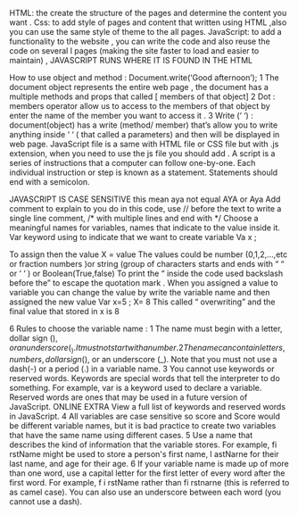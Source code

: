 HTML: the create the structure of the pages and determine the content you want .
Css: to add style of pages and content that written using HTML ,also you can use the same style of theme to the all pages.
JavaScript: to add a functionality to the website , you can write the code  and also reuse the code on several l pages (making the site faster to load and easier to maintain) , JAVASCRIPT RUNS WHERE IT IS FOUND IN THE HTML

How to use object and method :
Document.write(‘Good afternoon’);
1	The document object represents the entire web page , the document has a multiple methods and props that called [ members of that object]
2	Dot : members operator allow us to access to the members of that object by enter the name of the member you want to access it .
3	Write (‘ ‘) : document(object) has a write (method/ member) that’s allow you to write anything inside ‘ ‘ ( that called a parameters) and then will be displayed in web page.
JavaScript file is a same with HTML file or CSS file but with .js extension, when you need to use the js file you should add <script src=”jsName.js”> </script>.
A script is a series of instructions that a computer can follow one-by-one. Each individual instruction or step is known as a statement. Statements should end with a semicolon.

JAVASCRIPT IS CASE SENSITIVE this mean aya not equal AYA or Aya 
Add comment to explain to you do in this code, use // before the text to write a single line comment, /* with multiple lines and end with */
Choose a meaningful names for variables, names that indicate to the value inside it.
Var keyword using to indicate that we want to create variable 
Va x ;

To assign then the value 
X = value 
The values could be number (0,1,2,…,etc or fraction numbers )or string (group of characters starts and ends with “ “ or ‘ ‘ ) or Boolean(True,false)
To print the “ inside the code used backslash before the” to escape the quotation mark .
When you assigned a value to variable you can change the value by write the variable name and then assigned the new value 
Var x=5 ;
X= 8 
This called “ overwriting” and the final value that stored in x is 8 


6 Rules to choose the variable name :
1 The name must begin with a letter, dollar sign ($),or an underscore (_). It must not start with a number.
2 The name can contain letters, numbers, dollar sign ($), or an underscore (_). Note that you must not use a dash(-) or a period (.) in a variable name.
3 You cannot use keywords or reserved words. Keywords are special words that tell the interpreter to do something. For example, var is a keyword used to declare a variable. Reserved words are ones that may be used in a future version of JavaScript. ONLINE EXTRA View a full list of keywords and reserved words in JavaScript.
4 All variables are case sensitive so score and Score would be different variable names, but it is bad practice to create two variables that have the same name using different cases.
5 Use a name that describes the kind of information that the variable stores. For example, fi rstName might be used to store a person's first name, l astNarne for their last name, and age for their age.
6 If your variable name is made up of more than one word, use a capital letter for the first letter of every word after the first word. For example, f i rstName rather than fi rstnarne (this is referred to as camel case). You can also use an underscore between each word (you cannot use a dash).

